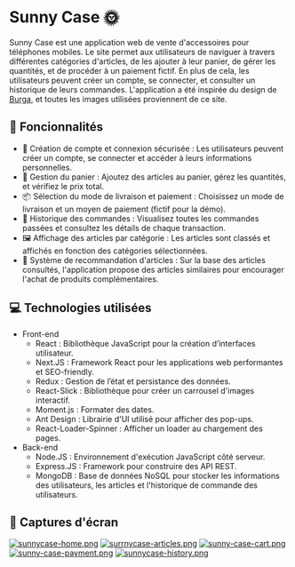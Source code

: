 # Sunny Case 🌞
Sunny Case est une application web de vente d'accessoires pour téléphones mobiles. Le site permet aux utilisateurs de naviguer à travers différentes catégories d'articles, de les ajouter à leur panier, de gérer les quantités, et de procéder à un paiement fictif. En plus de cela, les utilisateurs peuvent créer un compte, se connecter, et consulter un historique de leurs commandes. L'application a été inspirée du design de [Burga](https://burga.fr/), et toutes les images utilisées proviennent de ce site.

## 🌟 Foncionnalités 
- 🔐 Création de compte et connexion sécurisée : Les utilisateurs peuvent créer un compte, se connecter et accéder à leurs informations personnelles.
- 🛒 Gestion du panier : Ajoutez des articles au panier, gérez les quantités, et vérifiez le prix total.
- 📦 Sélection du mode de livraison et paiement : Choisissez un mode de livraison et un moyen de paiement (fictif pour la démo).
- 📜 Historique des commandes : Visualisez toutes les commandes passées et consultez les détails de chaque transaction.
- 🖼️ Affichage des articles par catégorie : Les articles sont classés et affichés en fonction des catégories sélectionnées.
- 🔄 Système de recommandation d'articles : Sur la base des articles consultés, l'application propose des articles similaires pour encourager l'achat de produits complémentaires.

## 💻 Technologies utilisées
 - Front-end
   - React : Bibliothèque JavaScript pour la création d’interfaces utilisateur.
   - Next.JS : Framework React pour les applications web performantes et SEO-friendly.
   - Redux : Gestion de l’état et persistance des données.
   - React-Slick : Bibliothèque pour créer un carrousel d'images interactif.
   - Moment.js : Formater des dates.
   - Ant Design : Librairie d'UI utilisé pour afficher des pop-ups.
   - React-Loader-Spinner  : Afficher un loader au chargement des pages.
 - Back-end
    - Node.JS : Environnement d'exécution JavaScript côté serveur.
    - Express.JS : Framework pour construire des API REST.
    - MongoDB : Base de données NoSQL pour stocker les informations des utilisateurs, les articles et l'historique de commande des utilisateurs.

## 📸 Captures d'écran
[![sunnycase-home.png](https://i.postimg.cc/XJ0Xx2kY/sunnycase-home.png)](https://postimg.cc/8Ft1zmY2)
[![surrnycase-articles.png](https://i.postimg.cc/G3Td9PFM/surrnycase-articles.png)](https://postimg.cc/6TKDmv1R)
[![sunny-case-cart.png](https://i.postimg.cc/c13GdxW2/sunny-case-cart.png)](https://postimg.cc/14yjHZfr)
[![sunny-case-payment.png](https://i.postimg.cc/zvCQKfXf/sunny-case-payment.png)](https://postimg.cc/p5dktRjN)
[![sunnycase-history.png](https://i.postimg.cc/1zb7dF8t/sunnycase-history.png)](https://postimg.cc/qtXGhzXV)
